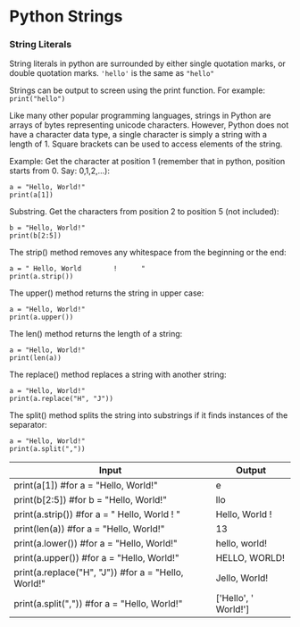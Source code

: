 # Python Strings
### String Literals
String literals in python are surrounded by either single quotation marks, or double quotation marks.
`'hello'` is the same as `"hello"`

Strings can be output to screen using the print function. For example: `print("hello")`

Like many other popular programming languages, strings in Python are arrays of bytes representing unicode characters. 
However, Python does not have a character data type, a single character is simply a string with a length of 1. Square brackets can be used to access elements of the string.

Example:
Get the character at position 1 (remember that in python, position starts from 0. Say: 0,1,2,...):
~~~
a = "Hello, World!"
print(a[1])
~~~
Substring. Get the characters from position 2 to position 5 (not included):
~~~
b = "Hello, World!"
print(b[2:5])
~~~
The strip() method removes any whitespace from the beginning or the end:
~~~
a = " Hello, World        !      "
print(a.strip())
~~~
The upper() method returns the string in upper case:
~~~
a = "Hello, World!"
print(a.upper())
~~~
The len() method returns the length of a string:
~~~
a = "Hello, World!"
print(len(a))
~~~
The replace() method replaces a string with another string:
~~~
a = "Hello, World!"
print(a.replace("H", "J"))
~~~
The split() method splits the string into substrings if it finds instances of the separator:
~~~
a = "Hello, World!"
print(a.split(","))
~~~
 Input | Output
-------- | --------
print(a[1]) #for a = "Hello, World!"| e
print(b[2:5]) #for b = "Hello, World!" | llo
print(a.strip()) #for a = " Hello, World        !      " | Hello, World        !
print(len(a)) #for a = "Hello, World!" | 13
print(a.lower()) #for a = "Hello, World!" | hello, world!
print(a.upper()) #for a = "Hello, World!" | HELLO, WORLD!
print(a.replace("H", "J")) #for a = "Hello, World!" | Jello, World!
print(a.split(",")) #for a = "Hello, World!" | ['Hello', ' World!']

